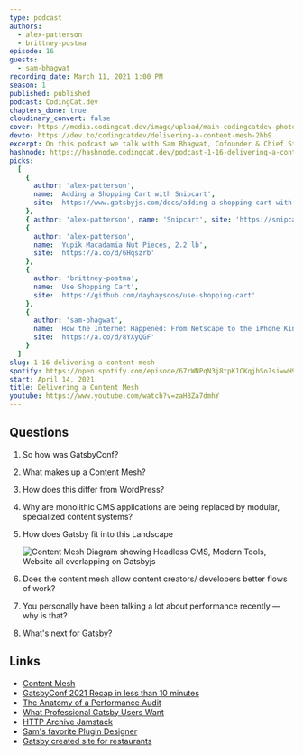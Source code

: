 ```yaml
---
type: podcast
authors:
  - alex-patterson
  - brittney-postma
episode: 16
guests:
  - sam-bhagwat
recording_date: March 11, 2021 1:00 PM
season: 1
published: published
podcast: CodingCat.dev
chapters_done: true
cloudinary_convert: false
cover: https://media.codingcat.dev/image/upload/main-codingcatdev-photo/hn8dumtsubllbz9xyqh6.png
devto: https://dev.to/codingcatdev/delivering-a-content-mesh-2hb9
excerpt: On this podcast we talk with Sam Bhagwat, Cofounder & Chief Strategy Officer at Gatsby. We dive into Gatsby 3.0 and why Jamstack is allowing us
hashnode: https://hashnode.codingcat.dev/podcast-1-16-delivering-a-content-mesh
picks:
  [
    {
      author: 'alex-patterson',
      name: 'Adding a Shopping Cart with Snipcart',
      site: 'https://www.gatsbyjs.com/docs/adding-a-shopping-cart-with-snipcart/'
    },
    { author: 'alex-patterson', name: 'Snipcart', site: 'https://snipcart.com/' },
    {
      author: 'alex-patterson',
      name: 'Yupik Macadamia Nut Pieces, 2.2 lb',
      site: 'https://a.co/d/6Hqszrb'
    },
    {
      author: 'brittney-postma',
      name: 'Use Shopping Cart',
      site: 'https://github.com/dayhaysoos/use-shopping-cart'
    },
    {
      author: 'sam-bhagwat',
      name: 'How the Internet Happened: From Netscape to the iPhone Kindle Edition',
      site: 'https://a.co/d/8YXyQGF'
    }
  ]
slug: 1-16-delivering-a-content-mesh
spotify: https://open.spotify.com/episode/67rWNPqN3j8tpK1CKqjbSo?si=wH9kHvtgQiKW08xFBLD0oA
start: April 14, 2021
title: Delivering a Content Mesh
youtube: https://www.youtube.com/watch?v=zaH8Za7dmhY
---
```


## Questions

1. So how was GatsbyConf?
2. What makes up a Content Mesh?
3. How does this differ from WordPress?
4. Why are monolithic CMS applications are being replaced by modular, specialized content systems?
5. How does Gatsby fit into this Landscape

   ![Content Mesh Diagram showing Headless CMS, Modern Tools, Website all overlapping on Gatsbyjs](https://media.codingcat.dev/image/upload/v1683928952/main-codingcatdev-photo/27a50072b037762955d4dd41cc1c2c7675e342cfd36a446a7b6756b921815c9b.png)

6. Does the content mesh allow content creators/ developers better flows of work?
7. You personally have been talking a lot about performance recently — why is that?
8. What's next for Gatsby?

## Links

- [Content Mesh](https://www.gatsbyjs.com/blog/2018-10-04-journey-to-the-content-mesh/)
- [GatsbyConf 2021 Recap in less than 10 minutes](https://www.reddit.com/r/gatsbyjs/comments/lyku8t/everything_you_need_to_know_from_gatsbyconf_2021/)
- [The Anatomy of a Performance Audit](https://www.youtube.com/watch?v=x4RfrJiIzBE)
- [What Professional Gatsby Users Want](https://www.gatsbyjs.com/blog/what-professional-gatsby-users-want/)
- [HTTP Archive Jamstack](https://almanac.httparchive.org/en/2020/jamstack)
- [Sam's favorite Plugin Designer](https://brittanychiang.com/)
- [Gatsby created site for restaurants](https://gofisherman.com/)
